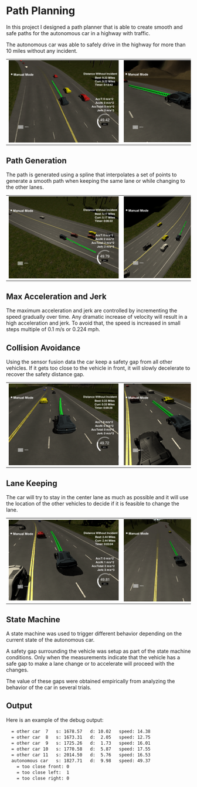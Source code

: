 # Path Planning

In this project I designed a path planner that is able to create smooth and safe paths for the autonomous car in a highway with traffic.

The autonomous car was able to safely drive in the highway for more than 10 miles without any incident.

<table>
    <tr>
        <td><img src="images/simulator-00.png" style="max-width: 300px"></td>
        <td><img src="images/simulator-01.png" style="max-width: 300px"></td>
    </tr>
</table>

## Path Generation

The path is generated using a spline that interpolates a set of points to generate a smooth path when keeping the same lane or while changing to the other lanes.

<table>
    <tr>
        <td><img src="images/simulator-05.png" style="max-width: 300px"></td>
        <td><img src="images/simulator-06.png" style="max-width: 300px"></td>
    </tr>
</table>


## Max Acceleration and Jerk

The maximum acceleration and jerk are controlled by incrementing the speed gradually over time. Any dramatic increase of velocity will result in a high acceleration and jerk. To avoid that, the speed is increased in small steps multiple of 0.1 m/s or 0.224 mph.

## Collision Avoidance

Using the sensor fusion data the car keep a safety gap from all other vehicles.
If it gets too close to the vehicle in front, it will slowly decelerate to recover the safety distance gap.

<table>
    <tr>
        <td><img src="images/simulator-02.png" style="max-width: 300px"></td>
        <td><img src="images/simulator-03.png" style="max-width: 300px"></td>
    </tr>
</table>


## Lane Keeping

The car will try to stay in the center lane as much as possible and it will use the location of the other vehicles to decide if it is feasible to change the lane.

<table>
    <tr>
        <td><img src="images/simulator-04.png" style="max-width: 300px"></td>
        <td><img src="images/simulator-07.png" style="max-width: 300px"></td>
    </tr>
</table>


## State Machine

A state machine was used to trigger different behavior depending on the current state of the autonomous car.

A safety gap surrounding the vehicle was setup as part of the state machine conditions. Only when the measurements indicate that the vehicle has a safe gap to make a lane change or to accelerate will proceed with the changes.

The value of these gaps were obtained empirically from analyzing the behavior of the car in several trials.

## Output

Here is an example of the debug output:

```
  = other car  7   s: 1678.57   d: 10.02   speed: 14.38
  = other car  8   s: 1673.31   d:  2.05   speed: 12.75
  = other car  9   s: 1725.26   d:  1.73   speed: 16.01
  = other car 10   s: 1770.58   d:  5.87   speed: 17.55
  = other car 11   s: 2014.50   d:  5.76   speed: 16.53
  autonomous car   s: 1827.71   d:  9.98   speed: 49.37
    = too close front: 0
    = too close left:  1
    = too close right: 0
```

